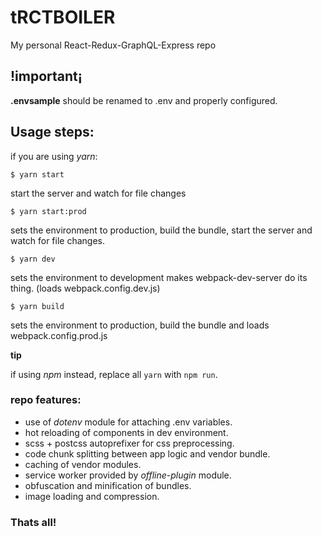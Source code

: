 # tRCTBOILER
My personal React-Redux-GraphQL-Express repo
## !important¡
**.envsample** should be renamed to .env and properly configured.

## Usage steps:

if you are using _yarn_:

`$ yarn start`

start the server and watch for file changes 

`$ yarn start:prod`

sets the environment to production, build the bundle, start the server and watch for file changes. 

`$ yarn dev`

sets the environment to development makes webpack-dev-server do its thing. (loads webpack.config.dev.js)

`$ yarn build`

sets the environment to production, build the bundle and loads webpack.config.prod.js

**tip**

if using _npm_ instead, replace all `yarn` with `npm run`.

### repo features: 
- use of _dotenv_ module for attaching .env variables.
- hot reloading of components in dev environment.
- scss + postcss autoprefixer for css preprocessing.
- code chunk splitting between app logic and vendor bundle.
- caching of vendor modules.
- service worker provided by _offline-plugin_ module.
- obfuscation and minification of bundles.
- image loading and compression.

### Thats all!
